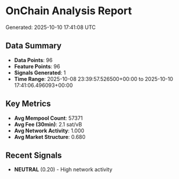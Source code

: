 # OnChain Analysis Report
Generated: 2025-10-10 17:41:08 UTC

## Data Summary
- **Data Points**: 96
- **Feature Points**: 96
- **Signals Generated**: 1
- **Time Range**: 2025-10-08 23:39:57.526500+00:00 to 2025-10-10 17:41:06.496093+00:00

## Key Metrics
- **Avg Mempool Count**: 57371
- **Avg Fee (30min)**: 2.1 sat/vB
- **Avg Network Activity**: 1.000
- **Avg Market Structure**: 0.680

## Recent Signals
- **NEUTRAL** (0.20) - High network activity

